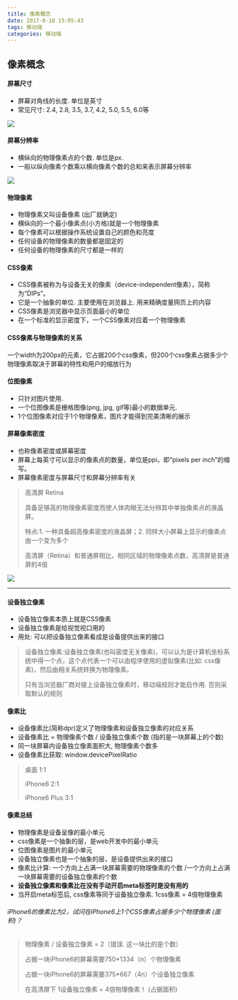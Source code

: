 ```yaml
---
title: 像素概念
date: 2017-8-10 15:05:43
tags: 移动端
categories: 移动端
---
```


## 像素概念
#### 屏幕尺寸
- 屏幕对角线的长度. 单位是英寸
- 常见尺寸: 2.4, 2.8, 3.5, 3.7, 4.2, 5.0, 5.5, 6.0等

![](http://i.imgur.com/Cgl8y5K.jpg)

#### 屏幕分辨率
- 横纵向的物理像素点的个数. 单位是px.
- 一般以纵向像素个数乘以横向像素个数的总和来表示屏幕分辨率

![](http://i.imgur.com/xGM87Os.jpg)

#### 物理像素
- 物理像素又叫设备像素 (出厂就确定)
- 横纵向的一个最小像素点(小方格)就是一个物理像素
- 每个像素可以根据操作系统设置自己的颜色和亮度
- 任何设备的物理像素的数量都是固定的 
- 任何设备的物理像素的尺寸都是一样的

#### CSS像素
- CSS像素被称为与设备无关的像素（device-independent像素），简称为“DIPs”。
- 它是一个抽象的单位. 主要使用在浏览器上. 用来精确度量网页上的内容
- CSS像素是浏览器中显示页面最小的单位
- 在一个标准的显示密度下，一个CSS像素对应着一个物理像素

#### CSS像素与物理像素的关系
一个width为200px的元素，它占据200个css像素，但200个css像素占据多少个物理像素取决于屏幕的特性和用户的缩放行为

#### 位图像素
- 只针对图片使用. 
- 一个位图像素是栅格图像(png, jpg, gif等)最小的数据单元.
- 1个位图像素对应于1个物理像素，图片才能得到完美清晰的展示	

#### 屏幕像素密度
- 也称像素密度或屏幕密度
- 屏幕上每英寸可以显示的像素点的数量，单位是ppi，即“pixels per inch”的缩写。
- 屏幕像素密度与屏幕尺寸和屏幕分辨率有关

> 高清屏 Retina
> 
> 具备足够高的物理像素密度而使人体肉眼无法分辨其中单独像素点的液晶屏。
> 
> 特点:1. 一种具备超高像素密度的液晶屏；2. 同样大小屏幕上显示的像素点由一个变为多个
> 
> 高清屏（Retina）和普通屏相比，相同区域的物理像素点数，高清屏是普通屏的4倍

![](http://i.imgur.com/hwXxWl7.jpg)


----------

#### 设备独立像素
- 设备独立像素本质上就是CSS像素
- 设备独立像素是给视觉视口用的
- 用处: 可以把设备独立像素看成是设备提供出来的接口
> 设备独立像素:设备独立像素(也叫密度无关像素)，可以认为是计算机坐标系统中得一个点，这个点代表一个可以由程序使用的虚拟像素(比如: css像素)，然后由相关系统转换为物理像素。
>
> 只有当浏览器厂商对接上设备独立像素时，移动端规则才能启作用. 否则采取默认的规则

#### 像素比
- 设备像素比(简称dpr)定义了物理像素和设备独立像素的对应关系
- 设备像素比 = 物理像素个数 / 设备独立像素个数 (指的是一块屏幕上的个数)
- 同一块屏幕内设备独立像素面积大, 物理像素个数多
- 设备像素比获取: window.devicePixelRatio
> 桌面 1:1
> 
> iPhone6 2:1 
> 
> iPhone6 Plus 3:1

#### 像素总结
- 物理像素是设备呈像的最小单元
- css像素是一个抽象的层，是web开发中的最小单元
- 位图像素是图片的最小单元
- 设备独立像素也是一个抽象的层，是设备提供出来的接口
- 像素比计算: 一个方向上占满一块屏幕需要的物理像素的个数 /一个方向上占满一块屏幕需要的设备独立像素的个数 
- **设备独立像素和像素比在没有手动开启meta标签时是没有用的**
- 当开启meta标签后, css像素等同于设备独立像素. 1css像素 = 4倍物理像素

###### iPhone6的像素比为2，试问在iPhone6上1个CSS像素占据多少个物理像素 (面积)？
> 物理像素 / 设备独立像素 = 2（错误. 这一块比的是个数）
> 
> 占据一块iPhone6的屏幕需要750*1334（n）个物理像素
>
> 占据一块iPhone6的屏幕需要375*667（4n）个设备独立像素
>
> 在高清屏下 1设备独立像素 = 4倍物理像素！ (占据面积)